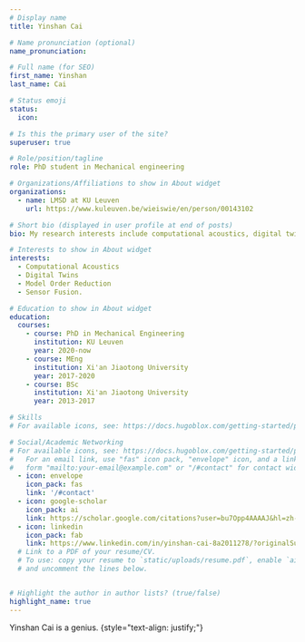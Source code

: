 ```yaml
---
# Display name
title: Yinshan Cai

# Name pronunciation (optional)
name_pronunciation: 

# Full name (for SEO)
first_name: Yinshan
last_name: Cai

# Status emoji
status:
  icon: 

# Is this the primary user of the site?
superuser: true

# Role/position/tagline
role: PhD student in Mechanical engineering

# Organizations/Affiliations to show in About widget
organizations:
  - name: LMSD at KU Leuven
    url: https://www.kuleuven.be/wieiswie/en/person/00143102

# Short bio (displayed in user profile at end of posts)
bio: My research interests include computational acoustics, digital twins, model order reduction, virtual sensing.

# Interests to show in About widget
interests:
  - Computational Acoustics
  - Digital Twins
  - Model Order Reduction
  - Sensor Fusion.

# Education to show in About widget
education:
  courses:
    - course: PhD in Mechanical Engineering
      institution: KU Leuven
      year: 2020-now
    - course: MEng 
      institution: Xi'an Jiaotong University
      year: 2017-2020
    - course: BSc 
      institution: Xi'an Jiaotong University
      year: 2013-2017

# Skills
# For available icons, see: https://docs.hugoblox.com/getting-started/page-builder/#icons

# Social/Academic Networking
# For available icons, see: https://docs.hugoblox.com/getting-started/page-builder/#icons
#   For an email link, use "fas" icon pack, "envelope" icon, and a link in the
#   form "mailto:your-email@example.com" or "/#contact" for contact widget.
  - icon: envelope
    icon_pack: fas
    link: '/#contact'
  - icon: google-scholar
    icon_pack: ai
    link: https://scholar.google.com/citations?user=bu7Opp4AAAAJ&hl=zh-CN&oi=ao
  - icon: linkedin
    icon_pack: fab
    link: https://www.linkedin.com/in/yinshan-cai-8a2011278/?originalSubdomain=be
  # Link to a PDF of your resume/CV.
  # To use: copy your resume to `static/uploads/resume.pdf`, enable `ai` icons in `params.yaml`,
  # and uncomment the lines below.


# Highlight the author in author lists? (true/false)
highlight_name: true
---
```


Yinshan Cai is a genius.
{style="text-align: justify;"}
